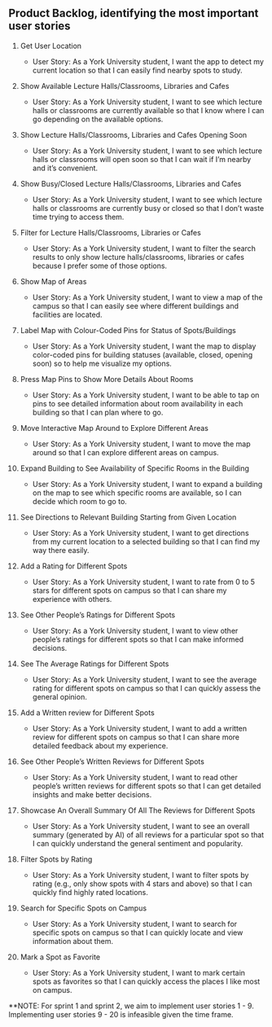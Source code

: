 ## Product Backlog, identifying the most important user stories
1) Get User Location
    - User Story: As a York University student, I want the app to detect my current location so that I can easily find nearby spots to study.

2) Show Available Lecture Halls/Classrooms, Libraries and Cafes
    - User Story: As a York University student, I want to see which lecture halls or classrooms are currently available so that I know where I can go depending on the available options.

3) Show Lecture Halls/Classrooms, Libraries and Cafes Opening Soon
    - User Story: As a York University student, I want to see which lecture halls or classrooms will open soon so that I can wait if I’m nearby and it’s convenient.

4) Show Busy/Closed Lecture Halls/Classrooms, Libraries and Cafes
    - User Story: As a York University student, I want to see which lecture halls or classrooms are currently busy or closed so that I don’t waste time trying to access them.

5) Filter for Lecture Halls/Classrooms, Libraries or Cafes
    - User Story: As a York University student, I want to filter the search results to only show lecture halls/classrooms, libraries or cafes because I prefer some of those options.

6) Show Map of Areas
    - User Story: As a York University student, I want to view a map of the campus so that I can easily see where different buildings and facilities are located.

7) Label Map with Colour-Coded Pins for Status of Spots/Buildings
     - User Story: As a York University student, I want the map to display color-coded pins for building statuses (available, closed, opening soon) so to help me visualize my options.

8) Press Map Pins to Show More Details About Rooms
    - User Story: As a York University student, I want to be able to tap on pins to see detailed information about room availability in each building so that I can plan where to go.

9) Move Interactive Map Around to Explore Different Areas
    - User Story: As a York University student, I want to move the map around so that I can explore different areas on campus.

10) Expand Building to See Availability of Specific Rooms in the Building
    - User Story: As a York University student, I want to expand a building on the map to see which specific rooms are available, so I can decide which room to go to.

11) See Directions to Relevant Building Starting from Given Location
    - User Story: As a York University student, I want to get directions from my current location to a selected building so that I can find my way there easily.

12) Add a Rating for Different Spots
    - User Story: As a York University student, I want to rate from 0 to 5 stars for different spots on campus so that I can share my experience with others.

13) See Other People’s Ratings for Different Spots
    - User Story: As a York University student, I want to view other people’s ratings for different spots so that I can make informed decisions.

14) See The Average Ratings for Different Spots
    - User Story: As a York University student, I want to see the average rating for different spots on campus so that I can quickly assess the general opinion.

15) Add a Written review for Different Spots
    - User Story: As a York University student, I want to add a written review for different spots on campus so that I can share more detailed feedback about my experience.

16) See Other People’s Written Reviews for Different Spots
    - User Story: As a York University student, I want to read other people’s written reviews for different spots so that I can get detailed insights and make better decisions.

17) Showcase An Overall Summary Of All The Reviews for Different Spots
    - User Story: As a York University student, I want to see an overall summary (generated by AI) of all reviews for a particular spot so that I can quickly understand the general sentiment and popularity.

18) Filter Spots by Rating
    - User Story: As a York University student, I want to filter spots by rating (e.g., only show spots with 4 stars and above) so that I can quickly find highly rated locations.

19) Search for Specific Spots on Campus
    - User Story: As a York University student, I want to search for specific spots on campus so that I can quickly locate and view information about them.

20) Mark a Spot as Favorite
    - User Story: As a York University student, I want to mark certain spots as favorites so that I can quickly access the places I like most on campus.

**NOTE: For sprint 1 and sprint 2, we aim to implement user stories 1 - 9. Implementing user stories 9 - 20 is infeasible given the time frame.